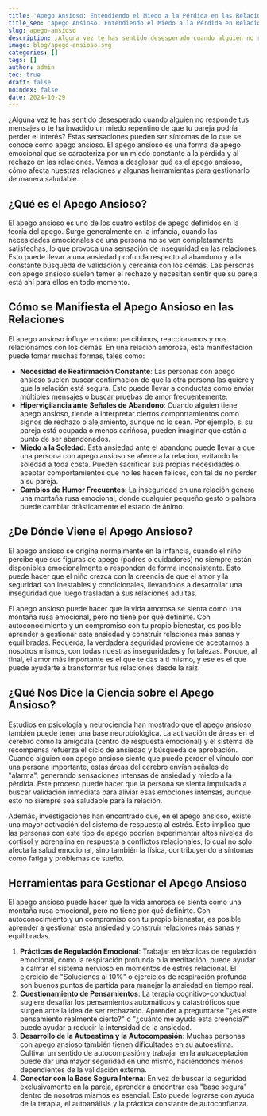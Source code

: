 ```yaml
---
title: 'Apego Ansioso: Entendiendo el Miedo a la Pérdida en las Relaciones'
title_seo: 'Apego Ansioso: Entendiendo el Miedo a la Pérdida en Relaciones'
slug: apego-ansioso
description: ¿Alguna vez te has sentido desesperado cuando alguien no responde tus mensajes o te ha invadido un miedo repentino de que tu pareja podría perder…
image: blog/apego-ansioso.svg
categories: []
tags: []
author: admin
toc: true
draft: false
noindex: false
date: 2024-10-29
---
```


¿Alguna vez te has sentido desesperado cuando alguien no responde tus mensajes o te ha invadido un miedo repentino de que tu pareja podría perder el interés? Estas sensaciones pueden ser síntomas de lo que se conoce como apego ansioso. El apego ansioso es una forma de apego emocional que se caracteriza por un miedo constante a la pérdida y al rechazo en las relaciones. Vamos a desglosar qué es el apego ansioso, cómo afecta nuestras relaciones y algunas herramientas para gestionarlo de manera saludable.

## ¿Qué es el Apego Ansioso?

El apego ansioso es uno de los cuatro estilos de apego definidos en la teoría del apego. Surge generalmente en la infancia, cuando las necesidades emocionales de una persona no se ven completamente satisfechas, lo que provoca una sensación de inseguridad en las relaciones. Esto puede llevar a una ansiedad profunda respecto al abandono y a la constante búsqueda de validación y cercanía con los demás. Las personas con apego ansioso suelen temer el rechazo y necesitan sentir que su pareja está ahí para ellos en todo momento.

## Cómo se Manifiesta el Apego Ansioso en las Relaciones

El apego ansioso influye en cómo percibimos, reaccionamos y nos relacionamos con los demás. En una relación amorosa, esta manifestación puede tomar muchas formas, tales como:

- **Necesidad de Reafirmación Constante**: Las personas con apego ansioso suelen buscar confirmación de que la otra persona las quiere y que la relación está segura. Esto puede llevar a conductas como enviar múltiples mensajes o buscar pruebas de amor frecuentemente.
- **Hipervigilancia ante Señales de Abandono**: Cuando alguien tiene apego ansioso, tiende a interpretar ciertos comportamientos como signos de rechazo o alejamiento, aunque no lo sean. Por ejemplo, si su pareja está ocupada o menos cariñosa, pueden imaginar que están a punto de ser abandonados.
- **Miedo a la Soledad**: Esta ansiedad ante el abandono puede llevar a que una persona con apego ansioso se aferre a la relación, evitando la soledad a toda costa. Pueden sacrificar sus propias necesidades o aceptar comportamientos que no les hacen felices, con tal de no perder a su pareja.
- **Cambios de Humor Frecuentes**: La inseguridad en una relación genera una montaña rusa emocional, donde cualquier pequeño gesto o palabra puede cambiar drásticamente el estado de ánimo.

## ¿De Dónde Viene el Apego Ansioso?

El apego ansioso se origina normalmente en la infancia, cuando el niño percibe que sus figuras de apego (padres o cuidadores) no siempre están disponibles emocionalmente o responden de forma inconsistente. Esto puede hacer que el niño crezca con la creencia de que el amor y la seguridad son inestables y condicionales, llevándolos a desarrollar una inseguridad que luego trasladan a sus relaciones adultas.

El apego ansioso puede hacer que la vida amorosa se sienta como una montaña rusa emocional, pero no tiene por qué definirte. Con autoconocimiento y un compromiso con tu propio bienestar, es posible aprender a gestionar esta ansiedad y construir relaciones más sanas y equilibradas. Recuerda, la verdadera seguridad proviene de aceptarnos a nosotros mismos, con todas nuestras inseguridades y fortalezas. Porque, al final, el amor más importante es el que te das a ti mismo, y ese es el que puede ayudarte a transformar tus relaciones desde la raíz.

## ¿Qué Nos Dice la Ciencia sobre el Apego Ansioso?

Estudios en psicología y neurociencia han mostrado que el apego ansioso también puede tener una base neurobiológica. La activación de áreas en el cerebro como la amígdala (centro de respuesta emocional) y el sistema de recompensa refuerza el ciclo de ansiedad y búsqueda de aprobación. Cuando alguien con apego ansioso siente que puede perder el vínculo con una persona importante, estas áreas del cerebro envían señales de "alarma", generando sensaciones intensas de ansiedad y miedo a la pérdida. Este proceso puede hacer que la persona se sienta impulsada a buscar validación inmediata para aliviar esas emociones intensas, aunque esto no siempre sea saludable para la relación.

Además, investigaciones han encontrado que, en el apego ansioso, existe una mayor activación del sistema de respuesta al estrés. Esto implica que las personas con este tipo de apego podrían experimentar altos niveles de cortisol y adrenalina en respuesta a conflictos relacionales, lo cual no solo afecta la salud emocional, sino también la física, contribuyendo a síntomas como fatiga y problemas de sueño.

## Herramientas para Gestionar el Apego Ansioso

El apego ansioso puede hacer que la vida amorosa se sienta como una montaña rusa emocional, pero no tiene por qué definirte. Con autoconocimiento y un compromiso con tu propio bienestar, es posible aprender a gestionar esta ansiedad y construir relaciones más sanas y equilibradas.

1. **Prácticas de Regulación Emocional**: Trabajar en técnicas de regulación emocional, como la respiración profunda o la meditación, puede ayudar a calmar el sistema nervioso en momentos de estrés relacional. El ejercicio de "Soluciones al 10%" o ejercicios de respiración profunda son buenos puntos de partida para manejar la ansiedad en tiempo real.
2. **Cuestionamiento de Pensamientos**: La terapia cognitivo-conductual sugiere desafiar los pensamientos automáticos y catastróficos que surgen ante la idea de ser rechazado. Aprender a preguntarse "¿es este pensamiento realmente cierto?" o "¿cuánto me ayuda esta creencia?" puede ayudar a reducir la intensidad de la ansiedad.
3. **Desarrollo de la Autoestima y la Autocompasión**: Muchas personas con apego ansioso también tienen dificultades en su autoestima. Cultivar un sentido de autocompasión y trabajar en la autoaceptación puede dar una mayor seguridad en uno mismo, haciéndonos menos dependientes de la validación externa.
4. **Conectar con la Base Segura Interna**: En vez de buscar la seguridad exclusivamente en la pareja, aprender a encontrar esa "base segura" dentro de nosotros mismos es esencial. Esto puede lograrse con ayuda de la terapia, el autoanálisis y la práctica constante de autoconfianza.
